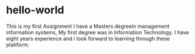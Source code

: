 # hello-world
This is my first Assignment
I have a Masters degreein management information systems, My first degree was in Information Technology.
I have eight years experience and i look forward to learning through these platiform.

